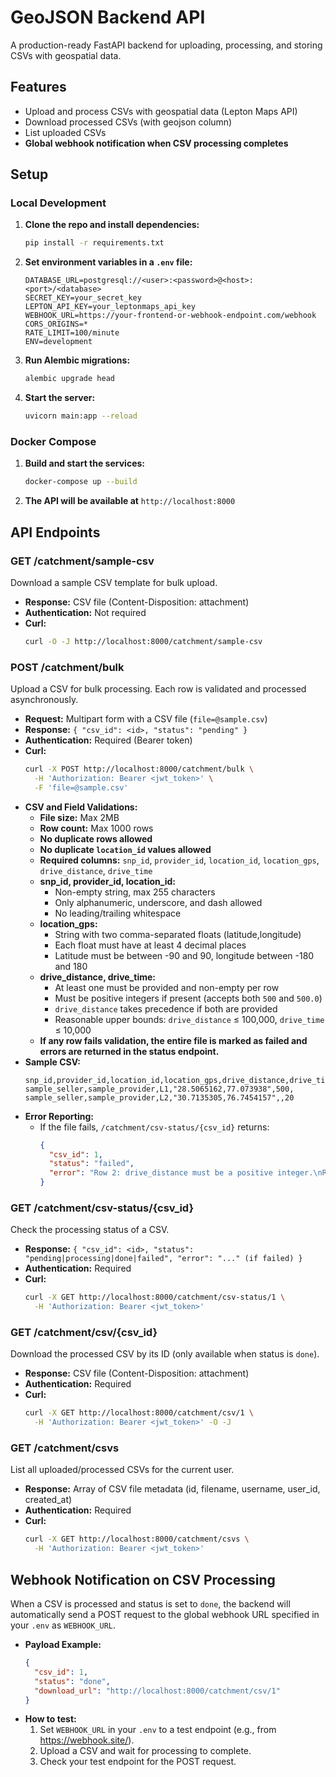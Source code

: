 # GeoJSON Backend API

A production-ready FastAPI backend for uploading, processing, and storing CSVs with geospatial data.

## Features

- Upload and process CSVs with geospatial data (Lepton Maps API)
- Download processed CSVs (with geojson column)
- List uploaded CSVs
- **Global webhook notification when CSV processing completes**

## Setup

### Local Development

1. **Clone the repo and install dependencies:**
   ```sh
   pip install -r requirements.txt
   ```
2. **Set environment variables in a `.env` file:**
   ```env
   DATABASE_URL=postgresql://<user>:<password>@<host>:<port>/<database>
   SECRET_KEY=your_secret_key
   LEPTON_API_KEY=your_leptonmaps_api_key
   WEBHOOK_URL=https://your-frontend-or-webhook-endpoint.com/webhook
   CORS_ORIGINS=*
   RATE_LIMIT=100/minute
   ENV=development
   ```
3. **Run Alembic migrations:**
   ```sh
   alembic upgrade head
   ```
4. **Start the server:**
   ```sh
   uvicorn main:app --reload
   ```

### Docker Compose

1. **Build and start the services:**
   ```sh
   docker-compose up --build
   ```
2. **The API will be available at** `http://localhost:8000`

## API Endpoints

### **GET /catchment/sample-csv**
Download a sample CSV template for bulk upload.
- **Response:** CSV file (Content-Disposition: attachment)
- **Authentication:** Not required
- **Curl:**
  ```sh
  curl -O -J http://localhost:8000/catchment/sample-csv
  ```

### **POST /catchment/bulk**
Upload a CSV for bulk processing. Each row is validated and processed asynchronously.
- **Request:** Multipart form with a CSV file (`file=@sample.csv`)
- **Response:** `{ "csv_id": <id>, "status": "pending" }`
- **Authentication:** Required (Bearer token)
- **Curl:**
  ```sh
  curl -X POST http://localhost:8000/catchment/bulk \
    -H 'Authorization: Bearer <jwt_token>' \
    -F 'file=@sample.csv'
  ```
- **CSV and Field Validations:**
  - **File size:** Max 2MB
  - **Row count:** Max 1000 rows
  - **No duplicate rows allowed**
  - **No duplicate `location_id` values allowed**
  - **Required columns:** `snp_id`, `provider_id`, `location_id`, `location_gps`, `drive_distance`, `drive_time`
  - **snp_id, provider_id, location_id:**
    - Non-empty string, max 255 characters
    - Only alphanumeric, underscore, and dash allowed
    - No leading/trailing whitespace
  - **location_gps:**
    - String with two comma-separated floats (latitude,longitude)
    - Each float must have at least 4 decimal places
    - Latitude must be between -90 and 90, longitude between -180 and 180
  - **drive_distance, drive_time:**
    - At least one must be provided and non-empty per row
    - Must be positive integers if present (accepts both `500` and `500.0`)
    - `drive_distance` takes precedence if both are provided
    - Reasonable upper bounds: `drive_distance` ≤ 100,000, `drive_time` ≤ 10,000
  - **If any row fails validation, the entire file is marked as failed and errors are returned in the status endpoint.**
- **Sample CSV:**
  ```csv
  snp_id,provider_id,location_id,location_gps,drive_distance,drive_time
  sample_seller,sample_provider,L1,"28.5065162,77.073938",500,
  sample_seller,sample_provider,L2,"30.7135305,76.7454157",,20
  ```
- **Error Reporting:**
  - If the file fails, `/catchment/csv-status/{csv_id}` returns:
    ```json
    {
      "csv_id": 1,
      "status": "failed",
      "error": "Row 2: drive_distance must be a positive integer.\nRow 3: location_gps must be a string with two comma-separated floats, each with at least 4 decimals, valid range."
    }
    ```

### **GET /catchment/csv-status/{csv_id}**
Check the processing status of a CSV.
- **Response:** `{ "csv_id": <id>, "status": "pending|processing|done|failed", "error": "..." (if failed) }`
- **Authentication:** Required
- **Curl:**
  ```sh
  curl -X GET http://localhost:8000/catchment/csv-status/1 \
    -H 'Authorization: Bearer <jwt_token>'
  ```

### **GET /catchment/csv/{csv_id}**
Download the processed CSV by its ID (only available when status is `done`).
- **Response:** CSV file (Content-Disposition: attachment)
- **Authentication:** Required
- **Curl:**
  ```sh
  curl -X GET http://localhost:8000/catchment/csv/1 \
    -H 'Authorization: Bearer <jwt_token>' -O -J
  ```

### **GET /catchment/csvs**
List all uploaded/processed CSVs for the current user.
- **Response:** Array of CSV file metadata (id, filename, username, user_id, created_at)
- **Authentication:** Required
- **Curl:**
  ```sh
  curl -X GET http://localhost:8000/catchment/csvs \
    -H 'Authorization: Bearer <jwt_token>'
  ```

## Webhook Notification on CSV Processing

When a CSV is processed and status is set to `done`, the backend will automatically send a POST request to the global webhook URL specified in your `.env` as `WEBHOOK_URL`.

- **Payload Example:**
  ```json
  {
    "csv_id": 1,
    "status": "done",
    "download_url": "http://localhost:8000/catchment/csv/1"
  }
  ```
- **How to test:**
  1. Set `WEBHOOK_URL` in your `.env` to a test endpoint (e.g., from https://webhook.site/).
  2. Upload a CSV and wait for processing to complete.
  3. Check your test endpoint for the POST request.
